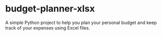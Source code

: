 # budget-planner-xlsx
A simple Python project to help you plan your personal budget and keep track of your expenses using Excel files.
